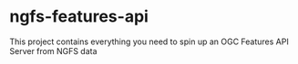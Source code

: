 # ngfs-features-api
This project contains everything you need to spin up an OGC Features API Server from NGFS data
